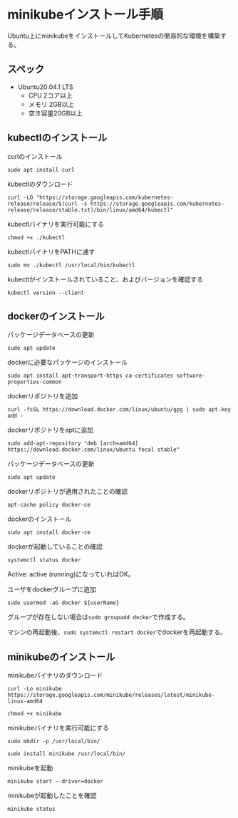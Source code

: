 # minikubeインストール手順
Ubuntu上にminikubeをインストールしてKubernetesの簡易的な環境を構築する。

## スペック
- Ubuntu20.04.1 LTS
  - CPU 2コア以上
  - メモリ 2GB以上
  - 空き容量20GB以上

## kubectlのインストール
curlのインストール
```
sudo apt install curl
```

kubectlのダウンロード
```
curl -LO "https://storage.googleapis.com/kubernetes-release/release/$(curl -s https://storage.googleapis.com/kubernetes-release/release/stable.txt)/bin/linux/amd64/kubectl"
```

kubectlバイナリを実行可能にする
```
chmod +x ./kubectl
```

kubectlバイナリをPATHに通す
```
sudo mv ./kubectl /usr/local/bin/kubectl
```

kubectlがインストールされていること、およびバージョンを確認する
```
kubectl version --client  
```

## dockerのインストール
パッケージデータベースの更新
```
sudo apt update
```

dockerに必要なパッケージのインストール
```
sudo apt install apt-transport-https ca-certificates software-properties-common
```

dockerリポジトリを追加
```
curl -fsSL https://download.docker.com/linux/ubuntu/gpg | sudo apt-key add -
```

dockerリポジトリをaptに追加
```
sudo add-apt-repository "deb [arch=amd64] https://download.docker.com/linux/ubuntu focal stable"
```

パッケージデータベースの更新
```
sudo apt update
```

dockerリポジトリが適用されたことの確認
```
apt-cache policy docker-ce
```

dockerのインストール
```
sudo apt install docker-ce
```

dockerが起動していることの確認
```
systemctl status docker
```
Active: active (running)になっていればOK。

ユーザをdockerグループに追加
```
sudo usermod -aG docker ${userName}
```
グループが存在しない場合は`sudo groupadd docker`で作成する。

マシンの再起動後、`sudo systemctl restart docker`でdockerを再起動する。

## minikubeのインストール

minikubeバイナリのダウンロード
```
curl -Lo minikube https://storage.googleapis.com/minikube/releases/latest/minikube-linux-amd64
```
```
chmod +x minikube
```

minikubeバイナリを実行可能にする
```
sudo mkdir -p /usr/local/bin/
```
```
sudo install minikube /usr/local/bin/
```

minikubeを起動
```
minikube start --driver=docker
```

minikubeが起動したことを確認
```
minikube status
```
